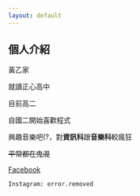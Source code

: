 ```yaml
---
layout: default
---
```


## 個人介紹


黃乙家

就讀正心高中

目前高二

自國二開始喜歡程式

興趣音樂吧(?，對**資訊科**跟**音樂科**較瘋狂

~~平常都在鬼混~~ 


[Facebook](https://facebook.com/errorpro05)
```
Instagram: error.removed
```

